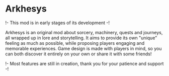 # Arkhesys
!- This mod is in early stages of its development -!

Arkhesys is an original mod about sorcery, machinery, quests and journeys, all wrapped up in lore and storytelling.
It aims to provide its own "unique" feeling as much as possible, while proposing players engaging and memorable experiences.
Game design is made with players in mind, so you can both discover it entirely on your own or share it with some friends!

!- Most features are still in creation, thank you for your patience and support -!
